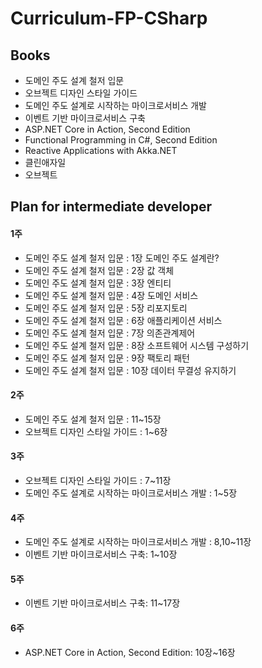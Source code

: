 # Curriculum-FP-CSharp

## Books
- 도메인 주도 설계 철저 입문
- 오브젝트 디자인 스타일 가이드
- 도메인 주도 설계로 시작하는 마이크로서비스 개발
- 이벤트 기반 마이크로서비스 구축
- ASP.NET Core in Action, Second Edition
- Functional Programming in C#, Second Edition
- Reactive Applications with Akka.NET
- 클린애자일
- 오브젝트

## Plan for intermediate developer
#### 1주
- 도메인 주도 설계 철저 입문 : 1장 도메인 주도 설계란?
- 도메인 주도 설계 철저 입문 : 2장 값 객체
- 도메인 주도 설계 철저 입문 : 3장 엔티티
- 도메인 주도 설계 철저 입문 : 4장 도메인 서비스
- 도메인 주도 설계 철저 입문 : 5장 리포지토리
- 도메인 주도 설계 철저 입문 : 6장 애플리케이션 서비스
- 도메인 주도 설계 철저 입문 : 7장 의존관계제어
- 도메인 주도 설계 철저 입문 : 8장 소프트웨어 시스템 구성하기
- 도메인 주도 설계 철저 입문 : 9장 팩토리 패턴
- 도메인 주도 설계 철저 입문 : 10장 데이터 무결성 유지하기
#### 2주
- 도메인 주도 설계 철저 입문 : 11~15장
- 오브젝트 디자인 스타일 가이드 : 1~6장
#### 3주
- 오브젝트 디자인 스타일 가이드 : 7~11장
- 도메인 주도 설계로 시작하는 마이크로서비스 개발 : 1~5장
#### 4주
- 도메인 주도 설계로 시작하는 마이크로서비스 개발 : 8,10~11장
- 이벤트 기반 마이크로서비스 구축: 1~10장
#### 5주
- 이벤트 기반 마이크로서비스 구축: 11~17장
#### 6주
- ASP.NET Core in Action, Second Edition: 10장~16장


